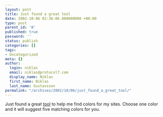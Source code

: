 ```yaml
---
layout: post
title: Just found a great tool
date: 2002-10-06 02:36:06.000000000 +00:00
type: post
parent_id: '0'
published: true
password: ''
status: publish
categories: []
tags:
- Uncategorized
meta: {}
author:
  login: niklas
  email: niklas@protocol7.com
  display_name: Niklas
  first_name: Niklas
  last_name: Gustavsson
permalink: "/archives/2002/10/06/just_found_a_great_tool/"
---
```

Just found a great [tool](http://www.colormatch.dk/) to help me find colors for my sites. Choose one color and it will suggest five matching colors for you.

